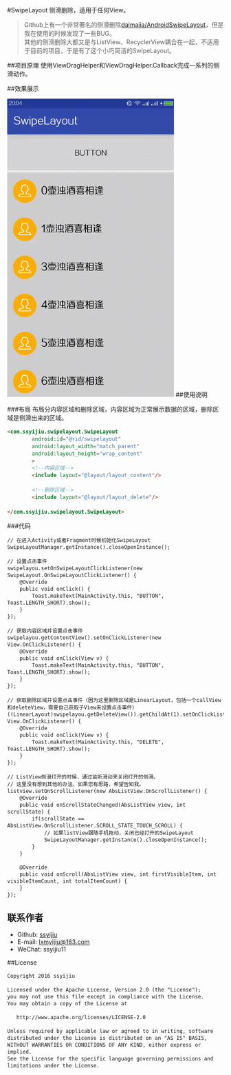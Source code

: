 #SwipeLayout
侧滑删除，适用于任何View。

> Github上有一个非常著名的侧滑删除[daimajia/AndroidSwipeLayout](https://github.com/daimajia/AndroidSwipeLayout)，但是我在使用的时候发现了一些BUG。   
> 其他的侧滑删除大都又是与ListView、RecyclerView耦合在一起，不适用于目前的项目，于是有了这个小巧简洁的SwipeLayout。

##项目原理
使用ViewDragHelper和ViewDragHelper.Callback完成一系列的侧滑动作。

##效果展示

![](./show.gif)
##使用说明

###布局
布局分内容区域和删除区域，内容区域为正常展示数据的区域，删除区域是侧滑出来的区域。
```html
<com.ssyijiu.swipelayout.SwipeLayout
        android:id="@+id/swipelayout"
        android:layout_width="match_parent"
        android:layout_height="wrap_content"
        >
        <!--内容区域-->
        <include layout="@layout/layout_content"/>

        <!--删除区域-->
        <include layout="@layout/layout_delete"/>

</com.ssyijiu.swipelayout.SwipeLayout>
```

###代码

```
// 在进入Activity或者Fragment时候初始化SwipeLayout
SwipeLayoutManager.getInstance().closeOpenInstance();

// 设置点击事件
swipelayou.setOnSwipeLayoutClickListener(new SwipeLayout.OnSwipeLayoutClickListener() {
    @Override
    public void onClick() {
        Toast.makeText(MainActivity.this, "BUTTON", Toast.LENGTH_SHORT).show();
    }
});

// 获取内容区域并设置点击事件
swipelayou.getContentView().setOnClickListener(new View.OnClickListener() {
    @Override
    public void onClick(View v) {
        Toast.makeText(MainActivity.this, "BUTTON", Toast.LENGTH_SHORT).show();
    }
});

// 获取删除区域并设置点击事件（因为这里删除区域是LinearLayout，包括一个callView和deleteView，需要自己获取子View来设置点击事件）
((LinearLayout)swipelayou.getDeleteView()).getChildAt(1).setOnClickListener(new View.OnClickListener() {
    @Override
    public void onClick(View v) {
        Toast.makeText(MainActivity.this, "DELETE", Toast.LENGTH_SHORT).show();
    }
});

// ListView侧滑打开的时候，通过监听滑动来关闭打开的侧滑。
// 这里没有想到其他的办法，如果您有思路，希望告知我。
listview.setOnScrollListener(new AbsListView.OnScrollListener() {
    @Override
    public void onScrollStateChanged(AbsListView view, int scrollState) {
        if(scrollState == AbsListView.OnScrollListener.SCROLL_STATE_TOUCH_SCROLL) {
            // 如果listView跟随手机拖动，关闭已经打开的SwipeLayout
            SwipeLayoutManager.getInstance().closeOpenInstance();
        }
    }

    @Override
    public void onScroll(AbsListView view, int firstVisibleItem, int visibleItemCount, int totalItemCount) {
    }
});
```
## 联系作者
- Github: [ssyijiu](https://github.com/ssyijiu)
- E-mail: lxmyijiu@163.com
- WeChat: ssyijiu11

##License

```
Copyright 2016 ssyijiu

Licensed under the Apache License, Version 2.0 (the "License");
you may not use this file except in compliance with the License.
You may obtain a copy of the License at

   http://www.apache.org/licenses/LICENSE-2.0

Unless required by applicable law or agreed to in writing, software
distributed under the License is distributed on an "AS IS" BASIS,
WITHOUT WARRANTIES OR CONDITIONS OF ANY KIND, either express or implied.
See the License for the specific language governing permissions and
limitations under the License.
```